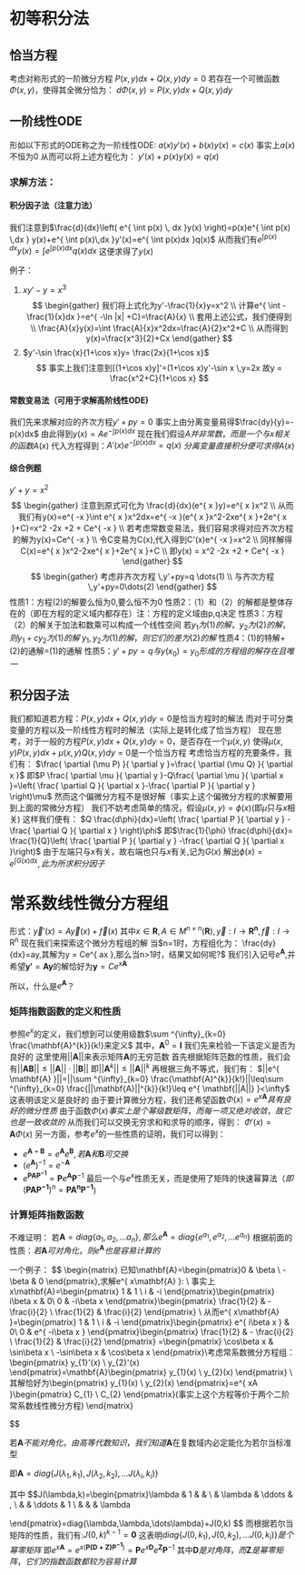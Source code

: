 # 初等积分法
## 恰当方程
考虑对称形式的一阶微分方程
		 $P(x,y)dx+Q(x,y)dy=0$
若存在一个可微函数$\Phi(x,y)$，使得其全微分恰为：
$d\Phi(x,y)=P(x,y)dx+Q(x,y)dy$

## 一阶线性ODE
形如以下形式的ODE称之为一阶线性ODE:
$a(x)y'(x)+b(x)y(x)=c(x)$
事实上$a(x)$不恒为0
从而可以将上述方程化为：
$y'(x)+p(x)y(x)=q(x)$

### 求解方法：
#### 积分因子法（注意力法）
我们注意到$\frac{d}{dx}\left( e^{ \int p(x)  \, dx }y(x) \right)=p(x)e^{ \int p(x) \,dx } y(x)+e^{ \int p(x)\,dx }y'(x)=e^{ \int p(x)dx }q(x)$
从而我们有$e^{ \int p(x)\,dx }y(x)=\int e^{ \int p(x)dx }q(x)dx$
这便求得了$y(x)$

例子：
1. $xy'-y=x^3$
$$
\begin{gather}
我们将上式化为y'-\frac{1}{x}y=x^2 \\
计算e^{ \int -\frac{1}{x}dx }=e^{ -\ln |x| +C}=\frac{A}{x} \\
套用上述公式，我们便得到 \\
\frac{A}{x}y(x)=\int \frac{A}{x}x^2dx=\frac{A}{2}x^2+C \\
从而得到y(x)=\frac{x^3}{2}+Cx
\end{gather}
$$
2. $y'-\sin \frac{x}{1+\cos x}y= \frac{2x}{1+\cos x}$
$$
事实上我们注意到[(1+\cos x)y]'=(1+\cos x)y'-\sin x \,y=2x
故y = \frac{x^2+C}{1+\cos x}
$$

#### 常数变易法（可用于求解高阶线性ODE)
我们先来求解对应的齐次方程$y'+py=0$
事实上由分离变量易得$\frac{dy}{y}=-p(x)dx$
由此得到$y(x)=Ae^{ -\int p(x)dx }$
现在我们假设$A并非常数，而是一个与x相关的函数A(x)$
代入方程得到：$A'(x)e^{ -\int p(x)dx }=q(x)$
$分离变量直接积分便可求得A(x)$

#### 综合例题
$y'+y=x^2$
$$
\begin{gather}
注意到原式可化为 \frac{d}{dx}(e^{ x }y)=e^{ x }x^2 \\
从而我们有y(x)=e^{ -x }\int e^{ x }x^2dx=e^{ -x }(e^{ x }x^2-2xe^{ x }+2e^{ x }+C)=x^2 -2x +2 + Ce^{ -x } \\
若考虑常数变易法，我们容易求得对应齐次方程的解为y(x)=Ce^{ -x } \\
令C变易为C(x),代入得到C'(x)e^{ -x }=x^2 \\
同样解得C(x)=e^{ x }x^2-2xe^{ x }+2e^{ x }+C \\
即y(x) = x^2 -2x +2 + Ce^{ -x }
\end{gather}
$$
$$
\begin{gather}
考虑非齐次方程 \,y'+py=q \dots(1) \\
与齐次方程\,y'+py=0\dots(2)
\end{gather}
$$
性质1：方程(2)的解要么恒为0,要么恒不为0
性质2：（1）和（2）的解都是整体存在的（即在方程的定义域内都存在）注：方程的定义域由p,q决定
性质3：方程（2）的解关于加法和数乘可以构成一个线性空间
		若$y_{1}为(1)的解，y_{2}为(2)的解，则y_{1}+cy_{2}为(1)的解$
		$y_{1},y_{2}为(1)的解，则它们的差为(2)的解$
性质4：(1)的特解+(2)的通解=(1)的通解
性质5：$y'+py=q 与y(x_{0})=y_{0}形成的方程组的解存在且唯一$

## 积分因子法
我们都知道若方程：$P(x,y)dx+Q(x,y)dy=0$是恰当方程时的解法
而对于可分类变量的方程以及一阶线性方程时的解法（实际上是转化成了恰当方程）
现在思考，对于一般的方程$P(x,y)dx+Q(x,y)dy=0$，是否存在一个$\mu(x,y)$
使得$\mu(x,y)P(x,y)dx+\mu(x,y)Q(x,y)dy=0$是一个恰当方程
考虑恰当方程的充要条件，我们有：
	$\frac{ \partial (\mu P) }{ \partial y }=\frac{ \partial (\mu Q) }{ \partial x }$
	即$P \frac{ \partial \mu }{ \partial y }-Q\frac{ \partial \mu }{ \partial x }=\left( \frac{ \partial Q }{ \partial x }-\frac{ \partial P }{ \partial y } \right)\mu$
然而这个偏微分方程不是很好解（事实上这个偏微分方程的求解要用到上面的常微分方程）
	我们不妨考虑简单的情况，假设$\mu(x,y)=\phi(x)$(即$\mu$只与$x$相关)
	这样我们便有：
	$Q \frac{d\phi}{dx}=\left( \frac{ \partial P }{ \partial y } -\frac{ \partial Q }{ \partial x } \right)\phi$
	即$\frac{1}{\phi} \frac{d\phi}{dx}= \frac{1}{Q}\left( \frac{ \partial P }{ \partial y } -\frac{ \partial Q }{ \partial x }\right)$
	由于左端只与x有关，故右端也只与$x$有关,记为$G(x)$
	解出$\phi(x)=e^{ \int G(x)dx },此为所求积分因子$


# 常系数线性微分方程组
形式：$\vec{y}'(x)=A \vec{y}(x)+\vec{f}(x)$
其中$x \in \mathbf{R},\,A \in M^{n \times n}(\mathbf{R}),\vec{y}:I\to \mathbf{R^{n}},\vec{f}:I \to \mathbf{\mathrm{R^{n}}}$
现在我们来探索这个微分方程组的解
当$n=1时，方程组化为： \frac{dy}{dx}=ay,其解为y = Ce^{ ax },那么当n>1时，结果又如何呢?$
我们引入记号$e^{ \mathbf{A} }$,并希望$\mathbf{y'}=\mathbf{A}\mathbf{y}$的解恰好为$\mathbf{y}=Ce^{ x\mathbf{A} }$

所以，什么是$e^{ \mathbf{A} }$？
### 矩阵指数函数的定义和性质
参照$e^{ x }$的定义，我们想到可以使用级数$\sum ^{\infty}_{k=0} \frac{\mathbf{A}^{k}}{k!}来定义$
其中，$\mathbf{A}^{0}=\mathbf{I}$
我们先来检验一下该定义是否为良好的
这里使用$||\mathbf{A}||$来表示矩阵$\mathbf{A}$的无穷范数
首先根据矩阵范数的性质，我们会有$||\mathbf{A}\mathbf{B}||\leq||\mathbf{A}||\cdot||\mathbf{B}||$
即$||\mathbf{A}^{k}||\leq||\mathbf{A}||^{k}$
再根据三角不等式，我们有：
$||e^{ \mathbf{A} }||=||\sum ^{\infty}_{k=0} \frac{\mathbf{A}^{k}}{k!}||\leq\sum ^{\infty}_{k=0} \frac{||\mathbf{A}||^{k}}{k!}\leq e^{ \mathbf{||A||} }<\infty$
这表明该定义是良好的
由于要计算微分方程，我们还希望函数$\Phi(x)=e^{ x\mathbf{A} }具有良好的微分性质$
由于函数$\Phi(x)事实上是个幂级数矩阵，而每一项又绝对收敛，故它也是一致收敛的$
从而我们可以交换无穷求和和求导的顺序，得到：
$\Phi'(x)=\mathbf{A}\Phi(x)$
另一方面，参考$e^{ x }$的一些性质的证明，我们可以得到：
- $e^{ \mathbf{A}+\mathbf{B} }=e^{ \mathbf{A} }e^{ \mathbf{B} },若\mathbf{A}和\mathbf{B}可交换$
- $(e^{ \mathbf{A} })^{-1}=e^{ -\mathbf{A} }$
- $e^{ \mathbf{PAP^{-1}} }=\mathbf{P}e^{ \mathbf{A} }\mathbf{P}^{-1}$
最后一个与$e^{ x }$性质无关，而是使用了矩阵的快速幂算法（$即(\mathbf{PAP^{-1}})^{n}=\mathbf{PA^{n}P^{-1}}$)

### 计算矩阵指数函数
不难证明：
若$\mathbf{A}=diag\{a_{1},a_{2},\dots a_{n}\},那么e^{ \mathbf{A} }=diag\{e^{ a_{1} },e^{ a_{2} },\dots e^{ a_{n} }\}$
根据前面的性质：$若\mathbf{A}可对角化，则e^{ \mathbf{A} }也是容易计算的$

一个例子： 
$$
\begin{matrix}
已知\mathbf{A}=\begin{pmatrix}0 & \beta \\
-\beta & 0
\end{pmatrix},求解e^{ x\mathbf{A} }: \\
事实上x\mathbf{A}=\begin{pmatrix}
1 & 1 \\
i & -i
\end{pmatrix}\begin{pmatrix}
i\beta x & 0\\
0 & -i\beta x
\end{pmatrix}\begin{pmatrix}
\frac{1}{2} & - \frac{i}{2} \\
\frac{1}{2} &  \frac{i}{2}
\end{pmatrix} \\
从而e^{ x\mathbf{A} }=\begin{pmatrix}
1 & 1 \\
i & -i
\end{pmatrix}\begin{pmatrix}
e^{ i\beta x } & 0\\
0 & e^{ -i\beta x }
\end{pmatrix}\begin{pmatrix}
\frac{1}{2} & - \frac{i}{2} \\
\frac{1}{2} &  \frac{i}{2}
\end{pmatrix} =\begin{pmatrix}
\cos\beta x & \sin\beta x \\
-\sin\beta x & \cos\beta x
\end{pmatrix}\\考虑常系数微分方程组：\begin{pmatrix}
y_{1}'(x) \\
y_{2}'(x)
\end{pmatrix}=\mathbf{A}\begin{pmatrix}
y_{1}(x) \\
y_{2}(x)
\end{pmatrix} \\
其解恰好为\begin{pmatrix}
y_{1}(x) \\
y_{2}(x)
\end{pmatrix}=e^{ xA }\begin{pmatrix}
C_{1} \\
C_{2}
\end{pmatrix}(事实上这个方程等价于两个二阶常系数线性微分方程) 
\end{matrix}


$$

若$\mathbf{A}不能对角化，由高等代数知识，我们知道\mathbf{A}$在复数域内必定能化为若尔当标准型 

即$\mathbf{A}=diag\{J(\lambda_{1},k_{1}),J(\lambda_{2},k_{2}),\dots J(\lambda_{i},k_{i})\}$

其中 
$$J(\lambda,k)=\begin{pmatrix}\lambda & 1 &  &  \\
  & \lambda & \ddots & \, \\
  &   &  \ddots & 1 \\
  &  &  & \lambda

\end{pmatrix}=diag\{\lambda,\lambda,\dots\lambda\}+J(0,k)
$$
而根据若尔当矩阵的性质，我们有:$J(0,k)^{k-1}=\mathbf{0}$
这表明$diag\{J(0,k_{1}),J(0,k_{2}),\dots J(0,k_{i})\}是个幂零矩阵$
即$e^{ x\mathbf{A} }=e^{ x(\mathbf{P(D+Z)P^{-1}}) }=\mathbf{P}e^{ x\mathbf{D} }e^{ \mathbf{Z} }\mathbf{P}^{-1}$
其中$\mathbf{D}是对角阵，而\mathbf{Z}是幂零矩阵，它们的指数函数都较为容易计算$

[^1]:关于若尔当标准型的存在和求解，可以使用$\lambda$矩阵的初等因子来证明和计算 
